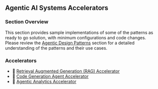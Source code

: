## Agentic AI Systems Accelerators

### Section Overview

This section provides sample implementations of some of the patterns as ready to go solution, with minimum configurations and code changes. Please review the [Agentic Design Patterns](../2_design_patterns/README.md) section for a detailed understanding of the patterns and their use cases.

### Accelerators

- :rocket: [Retrieval Augmented Generation (RAG) Accelerator](01-rag-agent/README.md)
- :rocket: [Code Generation Agent Accelerator](02-code-generation-agent/README.md)
- :rocket: [Agentic Analytics Accelerator](03-multi-agent-systems/automating_analytics/README.md)
